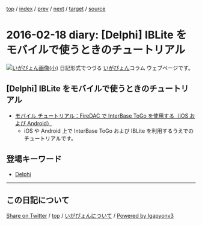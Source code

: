 [top](../index.html) 
 / [index](index.html) 
 / [prev](ig160217.html) 
 / [next](ig160223.html) 
 / [target](https://igapyon.github.io/diary/2016/ig160218.html) 
 / [source](https://github.com/igapyon/diary/blob/master/2016/ig160218.src.md) 

2016-02-18 diary: [Delphi] IBLite をモバイルで使うときのチュートリアル
=====================================================================================================
[![いがぴょん画像(小)](https://igapyon.github.io/diary/images/iga200306s.jpg "いがぴょん")](https://igapyon.github.io/diary/memo/memoigapyon.html) 日記形式でつづる [いがぴょん](https://igapyon.github.io/diary/memo/memoigapyon.html)コラム ウェブページです。

## [Delphi] IBLite をモバイルで使うときのチュートリアル


* [モバイル チュートリアル：FireDAC で InterBase ToGo を使用する（iOS および Android）](http://docwiki.embarcadero.com/RADStudio/Seattle/ja/%E3%83%A2%E3%83%90%E3%82%A4%E3%83%AB_%E3%83%81%E3%83%A5%E3%83%BC%E3%83%88%E3%83%AA%E3%82%A2%E3%83%AB%EF%BC%9AFireDAC_%E3%81%A7_InterBase_ToGo_%E3%82%92%E4%BD%BF%E7%94%A8%E3%81%99%E3%82%8B%EF%BC%88iOS_%E3%81%8A%E3%82%88%E3%81%B3_Android%EF%BC%89)
  * iOS や Android 上で InterBase ToGo および IBLite を利用するうえでのチュートリアルです。

## 登場キーワード

* [Delphi](../keyword/delphi.html)

----------------------------------------------------------------------------------------------------

## この日記について

[Share on Twitter](https://twitter.com/intent/tweet?hashtags=igapyon%2Cdiary%2C%E3%81%84%E3%81%8C%E3%81%B4%E3%82%87%E3%82%93%2CDelphi&text=%5BDelphi%5D+IBLite+%E3%82%92%E3%83%A2%E3%83%90%E3%82%A4%E3%83%AB%E3%81%A7%E4%BD%BF%E3%81%86%E3%81%A8%E3%81%8D%E3%81%AE%E3%83%81%E3%83%A5%E3%83%BC%E3%83%88%E3%83%AA%E3%82%A2%E3%83%AB&url=https%3A%2F%2Figapyon.github.io%2Fdiary%2F2016%2Fig160218.html) / [top](../index.html) / [いがぴょんについて](https://igapyon.github.io/diary/memo/memoigapyon.html) / [Powered by Igapyonv3](https://github.com/igapyon/igapyonv3)
